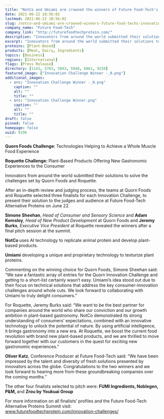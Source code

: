 ```yaml
---
title: "NotCo and Umiami are crowned the winners of Future Food-Tech's Innovation Challenges with Quorn Foods and Roquette"
date: 2021-06-22 18:56:02
lastmod: 2021-06-22 18:56:02
slug: /notco-and-umiami-are-crowned-winners-future-food-techs-innovation-challenges-quorn-foods
company_name: "Future Food-Tech"
company_link: "http://futurefoodtechprotein.com/"
description: "Innovators from around the world submitted their solutions to solve the challenges set by Quorn Foods and Roquette."
excerpt: "Innovators from around the world submitted their solutions to solve the challenges set by Quorn Foods and Roquette."
proteins: [Plant-Based]
products: [Meat, Dairy, Ingredients]
topics: [Business]
regions: [International]
flags: [Press Release]
directory: [1143, 5703, 5893, 5948, 6861, 9258]
featured_image: ["Innovation Challenge Winner -_0.png"]
additional_images:
  - src: "Innovation Challenge Winner -_0.png"
    caption: ""
    alt: ""
    title: ""
  - src: "Innovation Challenge Winner.png"
    caption: ""
    alt: ""
    title: ""
draft: false
pinned: false
homepage: false
uuid: 9196
---
```

<p><strong>Quorn Foods Challenge</strong>: Technologies Helping to Achieve a Whole Muscle Food Experience</p>
<p><strong>Roquette Challenge: </strong>Plant-Based Products Offering New Gastronomic Experiences to the Consumer</p>
<p>Innovators from around the world submitted their solutions to solve the challenges set by Quorn Foods and Roquette.</p>
<p>After an in-depth review and judging process, the teams at Quorn Foods and Roquette selected three finalists for each Innovation Challenge, to present their solution to the judges and audience at Future Food-Tech Alternative Proteins on June 22.</p>
<p><strong>Simone Sheehan</strong>, <em>Head of Consumer and Sensory Science </em>and <strong>Adam Kemsley</strong>, <em>Head of New Product Development </em>at Quorn Foods and <strong>Jeremy Burks</strong>, <em>Executive Vice President</em> at Roquette revealed the winners after a final pitch session at the summit.</p>
<p><strong>NotCo </strong>uses AI technology to replicate animal protein and develop plant-based products.</p>
<p><strong>Umiami</strong> developing a unique and proprietary technology to texturize plant proteins. </p>
<p>Commenting on the winning choice for Quorn Foods, Simone Sheehan said: “We saw a fantastic array of entries for the Quorn Innovation Challenge and getting to a short-list certainly wasn’t easy. Umiami’s idea stood out due to their focus on technical solutions that address the key consumer-innovation challenges around whole cuts. We look forward to collaborating with Umiami to truly delight consumers.”</p>
<p>For Roquette, Jeremy Burks said: “We want to be the best partner for companies around the world who share our conviction and our growth ambition in plant-based gastronomy. NotCo demonstrated its strong understanding of consumers’ expectations, combined with an innovative technology to unlock the potential of nature. By using artificial intelligence, it brings gastronomy into a new era. At Roquette, we boost the current food revolution with brand new plant-based products, and we are thrilled to move forward together with our customers in the quest for exciting new gastronomic experiences.”</p>
<p><strong>Oliver Katz</strong>, Conference Producer at Future Food-Tech said: “We have been impressed by the talent and diversity of fresh solutions presented by innovators across the globe. Congratulations to the two winners and we look forward to hearing more from these groundbreaking companies over the coming months.”</p>
<p>The other four finalists selected to pitch were: <strong>FUMI Ingredients, Noblegen, P&M, </strong>and <strong>Zrou by Youkuai Group</strong></p>
<p>For more information on all finalists’ profiles and the Future Food-Tech Alternative Proteins Summit visit: <a href="http://www.futurefoodtechprotein.com/innovation-challenges/">www.futurefoodtechprotein.com/innovation-challenges/</a></p>
